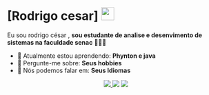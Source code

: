 # [Rodrigo cesar] <img src="https://github.com/TheDudeThatCode/TheDudeThatCode/blob/master/Assets/Mario_Hello_Big.gif" width="30px">

Eu sou rodrigo césar <strong></strong>, <strong> sou estudante de analise e desenvimento de sistemas na faculdade senac</strong> 👨🏻‍💻 

- 🚀 Atualmente estou aprendendo: <strong>Phynton e java</strong> 
- 💬 Pergunte-me sobre: <strong>Seus hobbies</strong>
- 📣 Nós podemos falar em: <strong>Seus Idiomas</strong>

<div align="center">

  <a href="#" alt="Gmail">
    <img src="https://encrypted-tbn0.gstatic.com/images?q=tbn:ANd9GcRgdzUTGfVY3sHhvNcnzXNuoJoZ7oEaXmhEGg&s"</a>

  <a href="#" alt="Linkedin">
    <img src="https://img.shields.io/badge/-Linkedin-0e76a8?style=flat-square&logo=Linkedin&logoColor=white&link=LINK-DO-SEU-LINKEDIN" /></a>

  <a href="#" alt="Instagram">
    <img src="https://img.shields.io/badge/-Instagram-DF0174?style=flat-square&labelColor=DF0174&logo=instagram&logoColor=white&link=LINK-DO-SEU-INSTAGRAM"/></a>

</div>
